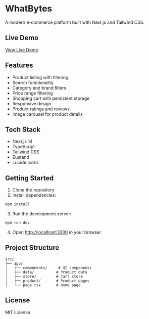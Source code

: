 # WhatBytes

A modern e-commerce platform built with Next.js and Tailwind CSS.

## Live Demo

[View Live Demo](https://whatbytes-pro.vercel.app)

## Features

- Product listing with filtering
- Search functionality
- Category and brand filters
- Price range filtering
- Shopping cart with persistent storage
- Responsive design
- Product ratings and reviews
- Image carousel for product details

## Tech Stack

- Next.js 14
- TypeScript
- Tailwind CSS
- Zustand
- Lucide Icons

## Getting Started

1. Clone the repository
2. Install dependencies:

```bash
npm install
```

3. Run the development server:

```bash
npm run dev
```

4. Open [http://localhost:3000](http://localhost:3000) in your browser

## Project Structure

```
src/
├── app/
│   ├── components/     # UI components
│   ├── data/          # Product data
│   ├── store/         # Cart store
│   ├── product/       # Product pages
│   └── page.tsx       # Home page
```

## License

MIT License
